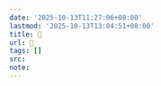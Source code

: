 ```yaml
---
date: '2025-10-13T11:27:06+08:00'
lastmod: '2025-10-13T13:04:51+08:00'
title: 󰕢
url: 󰕢
tags: []
src:
note:
---
```


